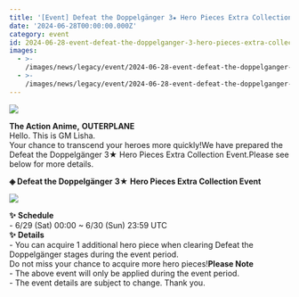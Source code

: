 ```yaml
---
title: '[Event] Defeat the Doppelgänger 3★ Hero Pieces Extra Collection'
date: '2024-06-28T00:00:00.000Z'
category: event
id: 2024-06-28-event-defeat-the-doppelganger-3-hero-pieces-extra-collection-event
images:
  - >-
    /images/news/legacy/event/2024-06-28-event-defeat-the-doppelganger-3-hero-pieces-extra-collection-event/6456c4777da94da4bcc0de209bca3782.webp
  - >-
    /images/news/legacy/event/2024-06-28-event-defeat-the-doppelganger-3-hero-pieces-extra-collection-event/3b3e578b58264220a99684f9d32b0638.webp
---
```


![](/images/news/legacy/event/2024-06-28-event-defeat-the-doppelganger-3-hero-pieces-extra-collection-event/6456c4777da94da4bcc0de209bca3782.webp)  

**The Action Anime,** **OUTERPLANE**  
Hello. This is GM Lisha.  
Your chance to transcend your heroes more quickly!We have prepared the Defeat the Doppelgänger 3★ Hero Pieces Extra Collection Event.Please see below for more details.

**◈ Defeat the Doppelgänger** **3★** **Hero Pieces Extra Collection Event**

![](/images/news/legacy/event/2024-06-28-event-defeat-the-doppelganger-3-hero-pieces-extra-collection-event/3b3e578b58264220a99684f9d32b0638.webp)  
  
**✨** **Schedule**   
\- 6/29 (Sat) 00:00 ~ 6/30 (Sun) 23:59 UTC  
**✨** **Details**  
\- You can acquire 1 additional hero piece when clearing Defeat the Doppelgänger stages during the event period.  
Do not miss your chance to acquire more hero pieces!**Please Note**  
\- The above event will only be applied during the event period.  
\- The event details are subject to change. Thank you.
